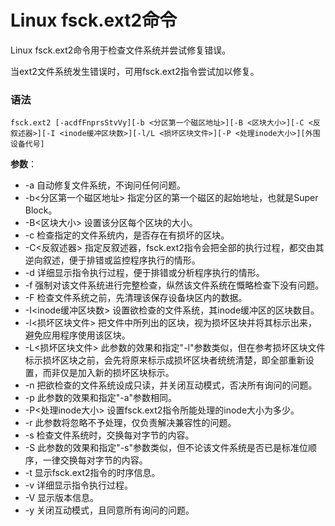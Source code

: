 
# Linux fsck.ext2命令



Linux fsck.ext2命令用于检查文件系统并尝试修复错误。

当ext2文件系统发生错误时，可用fsck.ext2指令尝试加以修复。

### 语法

```
fsck.ext2 [-acdfFnprsStvVy][-b <分区第一个磁区地址>][-B <区块大小>][-C <反叙述器>][-I <inode缓冲区块数>][-l/L <损坏区块文件>][-P <处理inode大小>][外围设备代号]
```

**参数**：

*   -a 自动修复文件系统，不询问任何问题。
*   -b&lt;分区第一个磁区地址&gt; 指定分区的第一个磁区的起始地址，也就是Super Block。
*   -B&lt;区块大小&gt; 设置该分区每个区块的大小。
*   -c 检查指定的文件系统内，是否存在有损坏的区块。
*   -C&lt;反叙述器&gt; 指定反叙述器，fsck.ext2指令会把全部的执行过程，都交由其逆向叙述，便于排错或监控程序执行的情形。
*   -d 详细显示指令执行过程，便于排错或分析程序执行的情形。
*   -f 强制对该文件系统进行完整检查，纵然该文件系统在慨略检查下没有问题。
*   -F 检查文件系统之前，先清理该保存设备块区内的数据。
*   -I&lt;inode缓冲区块数&gt; 设置欲检查的文件系统，其inode缓冲区的区块数目。
*   -l&lt;损坏区块文件&gt; 把文件中所列出的区块，视为损坏区块并将其标示出来，避免应用程序使用该区块。
*   -L&lt;损坏区块文件&gt; 此参数的效果和指定"-l"参数类似，但在参考损坏区块文件标示损坏区块之前，会先将原来标示成损坏区块者统统清楚，即全部重新设置，而非仅是加入新的损坏区块标示。
*   -n 把欲检查的文件系统设成只读，并关闭互动模式，否决所有询问的问题。
*   -p 此参数的效果和指定"-a"参数相同。
*   -P&lt;处理inode大小&gt; 设置fsck.ext2指令所能处理的inode大小为多少。
*   -r 此参数将忽略不予处理，仅负责解决兼容性的问题。
*   -s 检查文件系统时，交换每对字节的内容。
*   -S 此参数的效果和指定"-s"参数类似，但不论该文件系统是否已是标准位顺序，一律交换每对字节的内容。
*   -t 显示fsck.ext2指令的时序信息。
*   -v 详细显示指令执行过程。
*   -V 显示版本信息。
*   -y 关闭互动模式，且同意所有询问的问题。



